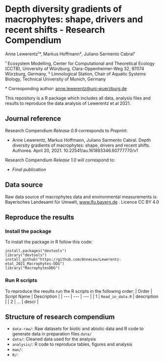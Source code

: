 
# Depth diversity gradients of macrophytes: shape, drivers and recent shifts - Research Compendium

<!-- badges: start -->

<!-- badges: end -->

Anne Lewerentz¹\*, Markus Hoffmann², Juliano Sarmento Cabral¹

¹ Ecosystem Modelling, Center for Computational and Theoretical Ecology
(CCTB), University of Würzburg, Clara-Oppenheimer-Weg 32, 97074
Würzburg, Germany, ² Limnological Station, Chair of Aquatic Systems
Biology, Technical University of Munich, Germany

\* Corresponding author:
[anne.lewerentz\@uni-wuerzburg.de](mailto:anne.lewerentz@uni-wuerzburg.de)

This repository is a R package which includes all data, analysis files
and results to reproduce the data analysis of Lewerentz et al 2021.

## Journal reference
Research Compendium *Release 0.9* corresponds to *Preprint*:

* Anne Lewerentz, Markus Hoffmann, Juliano Sarmento Cabral. Depth
diversity gradients of macrophytes: shape, drivers and recent shifts.
Authorea. April 20, 2021. 10.22541/au.161893346.60777770/v1

Research Compendium *Release 1.0* will correspond to:

* *Final publication*


## Data source

Raw data source of macrophytes data and environmental measurements is:
Bayerisches Landesamt für Umwelt, www.lfu.bayern.de . Licence CC BY 4.0


## Reproduce the results

### Install the package

To install the package in R follow this code:

    install.packages("devtools")
    library("devtools")
    install_github("https://github.com/AnneLew/Lewerentz-etal_2021_Macrophytes-DDG")
    library("MacrophytesDDG")


### Run R scripts

To reproduce the results run the R scripts in the following order:
| Order | Script Name | Description |
| --- | --- | --- |
| 1 | `Read_in_data.R` | description |
| 2 | ... | descr |


## Structure of research compendium

-   `data-raw/`: Raw datasets for biotic and abiotic data and R code to
    generate data in preparation files `data/`
-   `data/`: Cleaned data used for the analysis
-   `analysis/`: R code to reproduce tables, figures and analysis
-   `man/`:
-   `R/`:

